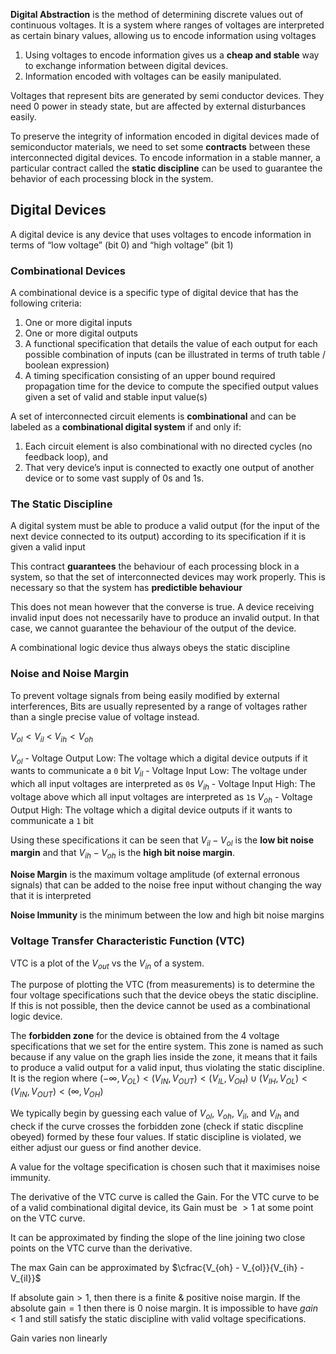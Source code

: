 **Digital Abstraction** is the method of determining discrete values out of continuous voltages. It is a system where ranges of voltages are interpreted as certain binary values, allowing us to encode information using voltages

1. Using voltages to encode information gives us a **cheap and stable** way to exchange information between digital devices.
2. Information encoded with voltages can be easily manipulated.

Voltages that represent bits are generated by semi conductor devices. They need 0 power in steady state, but are affected by external disturbances easily.

To preserve the integrity of information encoded in digital devices made of semiconductor materials, we need to set some **contracts** between these interconnected digital devices. To encode information in a stable manner, a particular contract called the **static discipline** can be used to guarantee the behavior of each processing block in the system.


## Digital Devices
A digital device is any device that uses voltages to encode information in terms of “low voltage” (bit 0) and “high voltage” (bit 1)

### Combinational Devices
A combinational device is a specific type of digital device that has the following criteria:

1. One or more digital inputs
2. One or more digital outputs
3. A functional specification that details the value of each output for each possible combination of inputs (can be illustrated in terms of truth table / boolean expression)
4. A timing specification consisting of an upper bound required propagation time for the device to compute the specified output values given a set of valid and stable input value(s)

A set of interconnected circuit elements is **combinational** and can be labeled as a **combinational digital system** if and only if:

1. Each circuit element is also combinational with no directed cycles (no feedback loop), and
2. That very device’s input is connected to exactly one output of another device or to some vast supply of 0s and 1s.

### The Static Discipline

A digital system must be able to produce a valid output (for the input of the next device connected to its output) according to its specification if it is given a valid input

This contract **guarantees** the behaviour of each processing block in a system, so that the set of interconnected devices may work properly. This is necessary so that the system has **predictible behaviour**

This does not mean however that the converse is true. A device receiving invalid input does not necessarily have to produce an invalid output. In that case, we cannot guarantee the behaviour of the output of the device.

A combinational logic device thus always obeys the static discipline

### Noise and Noise Margin

To prevent voltage signals from being easily modified by external interferences, Bits are usually represented by a range of voltages rather than a single precise value of voltage instead.

$V_{ol} < V_{il}$ < $V_{ih} < V_{oh}$

$V_{ol}$ - Voltage Output Low: The voltage which a digital device outputs if it wants to communicate a `0` bit
$V_{il}$ - Voltage Input Low: The voltage under which all input voltages are interpreted as `0`s
$V_{ih}$ - Voltage Input High: The voltage above which all input voltages are interpreted as `1`s
$V_{oh}$ - Voltage Output High: The voltage which a digital device outputs if it wants to communicate a `1` bit

Using these specifications it can be seen that $V_{il}-V_{ol}$ is the **low bit noise margin** and that $V_{ih}-V_{oh}$ is the **high bit noise margin**.

**Noise Margin** is the maximum voltage amplitude (of external erronous signals) that can be added to the noise free input without changing the way that it is interpreted

**Noise Immunity** is the minimum between the low and high bit noise margins

### Voltage Transfer Characteristic Function (VTC)

VTC is a plot of the $V_{out}$ vs the $V_{in}$ of a system.

The purpose of plotting the VTC (from measurements) is to determine the four voltage specifications such that the device obeys the static discipline. If this is not possible, then the device cannot be used as a combinational logic device.

The **forbidden zone** for the device is obtained from the 4 voltage specifications that we set for the entire system. This zone is named as such because if any value on the graph lies inside the zone, it means that it fails to produce a valid output for a valid input, thus violating the static discipline. It is the region where $(-\infty, V_{OL}) < (V_{IN}, V_{OUT}) < (V_{IL}, V_{OH}) \cup (V_{IH}, V_{OL}) < (V_{IN}, V_{OUT}) < (\infty, V_{OH})$

We typically begin by guessing each value of $V_{ol}$, $V_{oh}$, $V_{il}$, and $V_{ih}$ and check if the curve crosses the forbidden zone (check if static discpline obeyed) formed by these four values. If static discipline is violated, we either adjust our guess or find another device.

A value for the voltage specification is chosen such that it maximises noise immunity.

The derivative of the VTC curve is called the Gain. For the VTC curve to be of a valid combinational digital device, its Gain must be $> 1$ at some point on the VTC curve.

It can be approximated by finding the slope of the line joining two close points on the VTC curve than the derivative.

The max Gain can be approximated by $\cfrac{V_{oh} - V_{ol}}{V_{ih} - V_{il}}$

If $\text{absolute gain} > 1$, then there is a finite & positive noise margin. If the $\text{absolute gain} = 1$ then there is $0$ noise margin. It is impossible to have $gain < 1$ and still satisfy the static discipline with valid voltage specifications.

Gain varies non linearly